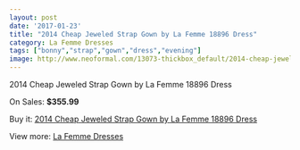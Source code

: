 ```yaml
---
layout: post
date: '2017-01-23'
title: "2014 Cheap Jeweled Strap Gown by La Femme 18896 Dress"
category: La Femme Dresses
tags: ["bonny","strap","gown","dress","evening"]
image: http://www.neoformal.com/13073-thickbox_default/2014-cheap-jeweled-strap-gown-by-la-femme-18896-dress.jpg
---
```

2014 Cheap Jeweled Strap Gown by La Femme 18896 Dress

On Sales: **$355.99**
<a href="https://www.neoformal.com/en/la-femme-dresses-2014/4566-2014-cheap-jeweled-strap-gown-by-la-femme-18896-dress.html"><amp-img layout="responsive" width="600" height="600" src="//www.neoformal.com/13073-thickbox_default/2014-cheap-jeweled-strap-gown-by-la-femme-18896-dress.jpg" alt="2014 Cheap Jeweled Strap Gown by La Femme 18896 Dress 0" /></a>
<a href="https://www.neoformal.com/en/la-femme-dresses-2014/4566-2014-cheap-jeweled-strap-gown-by-la-femme-18896-dress.html"><amp-img layout="responsive" width="600" height="600" src="//www.neoformal.com/13074-thickbox_default/2014-cheap-jeweled-strap-gown-by-la-femme-18896-dress.jpg" alt="2014 Cheap Jeweled Strap Gown by La Femme 18896 Dress 1" /></a>
<a href="https://www.neoformal.com/en/la-femme-dresses-2014/4566-2014-cheap-jeweled-strap-gown-by-la-femme-18896-dress.html"><amp-img layout="responsive" width="600" height="600" src="//www.neoformal.com/13075-thickbox_default/2014-cheap-jeweled-strap-gown-by-la-femme-18896-dress.jpg" alt="2014 Cheap Jeweled Strap Gown by La Femme 18896 Dress 2" /></a>
<a href="https://www.neoformal.com/en/la-femme-dresses-2014/4566-2014-cheap-jeweled-strap-gown-by-la-femme-18896-dress.html"><amp-img layout="responsive" width="600" height="600" src="//www.neoformal.com/13076-thickbox_default/2014-cheap-jeweled-strap-gown-by-la-femme-18896-dress.jpg" alt="2014 Cheap Jeweled Strap Gown by La Femme 18896 Dress 3" /></a>
<a href="https://www.neoformal.com/en/la-femme-dresses-2014/4566-2014-cheap-jeweled-strap-gown-by-la-femme-18896-dress.html"><amp-img layout="responsive" width="600" height="600" src="//www.neoformal.com/13077-thickbox_default/2014-cheap-jeweled-strap-gown-by-la-femme-18896-dress.jpg" alt="2014 Cheap Jeweled Strap Gown by La Femme 18896 Dress 4" /></a>

Buy it: [2014 Cheap Jeweled Strap Gown by La Femme 18896 Dress](https://www.neoformal.com/en/la-femme-dresses-2014/4566-2014-cheap-jeweled-strap-gown-by-la-femme-18896-dress.html "2014 Cheap Jeweled Strap Gown by La Femme 18896 Dress")

View more: [La Femme Dresses](https://www.neoformal.com/en/56-la-femme-dresses-2014 "La Femme Dresses")